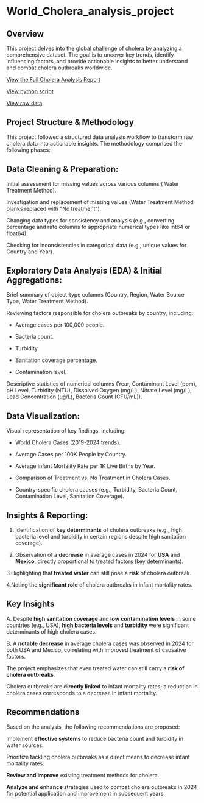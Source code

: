 # World_Cholera_analysis_project

## Overview

This project delves into the global challenge of cholera by analyzing a comprehensive dataset. The goal is to uncover key trends, identify influencing factors, and provide actionable insights to better understand and combat cholera outbreaks worldwide.

[View the Full Cholera Analysis Report](https://github.com/Enioladayo/World_Cholera_analysis/blob/main/Cholera%20analysis%20project.pdf)

[View python script](https://github.com/Enioladayo/World_Cholera_analysis/blob/main/cholera%20project.ipynb)

[View raw data](Cholera_project_dataset.csv)

## Project Structure & Methodology
This project followed a structured data analysis workflow to transform raw cholera data into actionable insights. The methodology comprised the following phases:

## Data Cleaning & Preparation:

Initial assessment for missing values across various columns ( Water Treatment Method).

Investigation and replacement of missing values (Water Treatment Method blanks replaced with "No treatment").

Changing data types for consistency and analysis (e.g., converting percentage and rate columns to appropriate numerical types like int64 or float64).

Checking for inconsistencies in categorical data (e.g., unique values for Country and Year).

## Exploratory Data Analysis (EDA) & Initial Aggregations:

Brief summary of object-type columns (Country, Region, Water Source Type, Water Treatment Method).

Reviewing factors responsible for cholera outbreaks by country, including:

- Average cases per 100,000 people.

- Bacteria count.

- Turbidity.

- Sanitation coverage percentage.

- Contamination level.

Descriptive statistics of numerical columns (Year, Contaminant Level (ppm), pH Level, Turbidity (NTU), Dissolved Oxygen (mg/L), Nitrate Level (mg/L), Lead Concentration (µg/L), Bacteria Count (CFU/mL)).

## Data Visualization:

Visual representation of key findings, including:

- World Cholera Cases (2019-2024 trends).

- Average Cases per 100K People by Country.

- Average Infant Mortality Rate per 1K Live Births by Year.

- Comparison of Treatment vs. No Treatment in Cholera Cases.

- Country-specific cholera causes (e.g., Turbidity, Bacteria Count, Contamination Level, Sanitation Coverage).

## Insights & Reporting:

1. Identification of **key determinants** of cholera outbreaks (e.g., high bacteria level and turbidity in certain regions despite high sanitation coverage).

2. Observation of a **decrease** in average cases in 2024 for **USA** and **Mexico**, directly proportional to treated factors (key determinants).

3.Highlighting that **treated water** can still pose a **risk** of cholera outbreak.

4.Noting the **significant role** of cholera outbreaks in infant mortality rates.

## Key Insights

A. Despite **high sanitation coverage** and **low contamination levels** in some countries (e.g., USA), **high bacteria levels** and **turbidity** were significant determinants of high cholera cases.

B. A **notable decrease** in average cholera cases was observed in 2024 for both USA and Mexico, correlating with improved treatment of causative factors.

The project emphasizes that even treated water can still carry a **risk of cholera outbreaks**.

Cholera outbreaks are **directly linked** to infant mortality rates; a reduction in cholera cases corresponds to a decrease in infant mortality.

## Recommendations
Based on the analysis, the following recommendations are proposed:

Implement **effective systems** to reduce bacteria count and turbidity in water sources.

Prioritize tackling cholera outbreaks as a direct means to decrease infant mortality rates.

**Review and improve** existing treatment methods for cholera.

**Analyze and enhance** strategies used to combat cholera outbreaks in 2024 for potential application and improvement in subsequent years.

